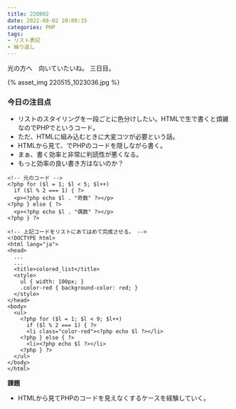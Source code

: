 ```yaml
---
title: 220802
date: 2022-08-02 20:09:15
categories: PHP
tags: 
- リスト表記
- 繰り返し
---
```


光の方へ　向いていたいね。
三日目。

{% asset_img 220515_1023036.jpg %}

### 今日の注目点

* リストのスタイリングを一段ごとに色分けしたい。HTMLで生で書くと煩雑なのでPHPでというコード。
* ただ、HTMLに組み込むときに大変コツが必要という話。
* HTMLから見て、<?php ... ?>でPHPのコードを隠しながら書く。
* まぁ、書く効率と非常に判読性が悪くなる。
* もっと効率の良い書き方はないのか？

```
<!-- 元のコード -->
<?php for ($l = 1; $l < 5; $l++)
  if ($l % 2 === 1) { ?>
  <p><?php echo $l . "奇数" ?></p>
<?php } else { ?>
  <p><?php echo $l . "偶数" ?></p>
<?php } ?>

<!-- 上記コードをリストにあてはめて完成させる。 -->
<!DOCTYPE html>
<html lang="ja">
<head>
  ...
  ...
  <title>colored_list</title>
  <style>
    ul { width: 100px; }
    .color-red { background-color: red; }
  </style>
</head>
<body>
  <ul>
    <?php for ($l = 1; $l < 9; $l++)
      if ($l % 2 === 1) { ?>
      <li class="color-red"><?php echo $l ?></li>
    <?php } else { ?>
      <li><?php echo $l ?></li>
    <?php } ?>
  </ul>
</body>
</html>
```

**課題**
* HTMLから見てPHPのコードを見えなくするケースを経験していく。

